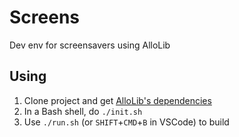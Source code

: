 # Screens
Dev env for screensavers using AlloLib

## Using
1. Clone project and get [AlloLib's dependencies](https://github.com/AlloSphere-Research-Group/allolib/blob/main/readme.md)
2. In a Bash shell, do `./init.sh`
3. Use `./run.sh` (or `SHIFT`+`CMD`+`B` in VSCode) to build
